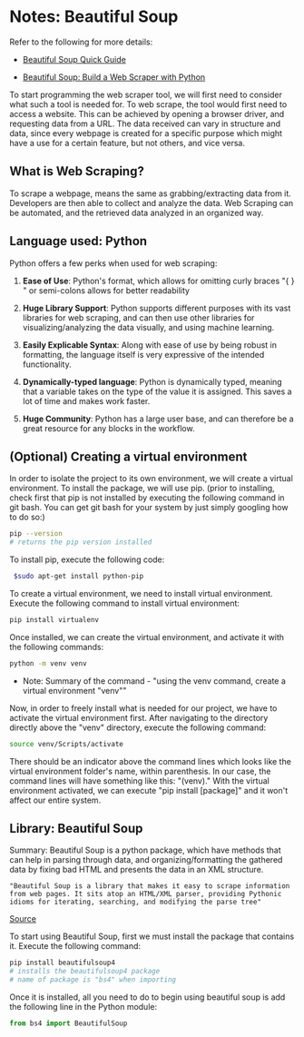 # Notes: Beautiful Soup

Refer to the following for more details:

- [Beautiful Soup Quick Guide](https://www.tutorialspoint.com/beautiful_soup/beautiful_soup_quick_guide.htm)

- [Beautiful Soup: Build a Web Scraper with Python](https://realpython.com/beautiful-soup-web-scraper-python/)

To start programming the web scraper tool, we will first need to consider what such a tool is needed for. To web scrape, the tool would first need to access a website. This can be achieved by opening a browser driver, and requesting data from a URL. The data received can vary in structure and data, since every webpage is created for a specific purpose which might have a use for a certain feature, but not others, and vice versa.

## What is Web Scraping?

To scrape a webpage, means the same as grabbing/extracting data from it. Developers are then able to collect and analyze the data. Web Scraping can be automated, and the retrieved data analyzed in an organized way.

## Language used: Python

Python offers a few perks when used for web scraping:

1. **Ease of Use**: Python's format, which allows for omitting curly braces "{ } " or semi-colons allows for better readability

2. **Huge Library Support**: Python supports different purposes with its vast libraries for web scraping, and can then use other libraries for visualizing/analyzing the data visually, and using machine learning.

3. **Easily Explicable Syntax**: Along with ease of use by being robust in formatting, the language itself is very expressive of the intended functionality.

4. **Dynamically-typed language**: Python is dynamically typed, meaning that a variable takes on the type of the value it is assigned. This saves a lot of time and makes work faster.

5. **Huge Community**: Python has a large user base, and can therefore be a great resource for any blocks in the workflow.


## (Optional) Creating a virtual environment

In order to isolate the project to its own environment, we will create a virtual environment. To install the package, we will use pip. (prior to installing, check first that pip is not installed by executing the following command in git bash. You can get git bash for your system by just simply googling how to do so:)

```bash
pip --version
# returns the pip version installed
```

To install pip, execute the following code:

```bash
 $sudo apt-get install python-pip
```

To create a virtual environment, we need to install virtual environment. Execute the following command to install virtual environment:

```bash
pip install virtualenv
```

Once installed, we can create the virtual environment, and activate it with the following commands:

```bash
python -m venv venv
```
* Note: Summary of the command - "using the venv command, create a virtual environment "venv""

Now, in order to freely install what is needed for our project, we have to activate the virtual environment first. After navigating to the directory directly above the "venv" directory, execute the following command:

```bash
source venv/Scripts/activate
```

There should be an indicator above the command lines which looks like the virtual environment folder's name, within parenthesis. In our case, the command lines will have something like this: "(venv)." With the virtual environment activated, we can execute "pip install [package]" and it won't affect our entire system.

## Library: Beautiful Soup

Summary: Beautiful Soup is a python package, which have methods that can help in parsing through data, and organizing/formatting the gathered data by fixing bad HTML and presents the data in an XML structure.

```
"Beautiful Soup is a library that makes it easy to scrape information from web pages. It sits atop an HTML/XML parser, providing Pythonic idioms for iterating, searching, and modifying the parse tree" 
```
[Source](https://pypi.org/project/beautifulsoup4/)

To start using Beautiful Soup, first we must install the package that contains it. Execute the following command:

```bash
pip install beautifulsoup4
# installs the beautifulsoup4 package
# name of package is "bs4" when importing
```

Once it is installed, all you need to do to begin using beautiful soup is add the following line in the Python module:

```python
from bs4 import BeautifulSoup
```

